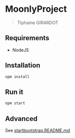 # MoonlyProject

> Tiphaine GIRARDOT

## Requirements

- NodeJS

## Installation

```bash
npm install
```

## Run it

```bash
npm start
```

## Advanced

See [startbootstrap.README.md](startbootstrap.README.md)